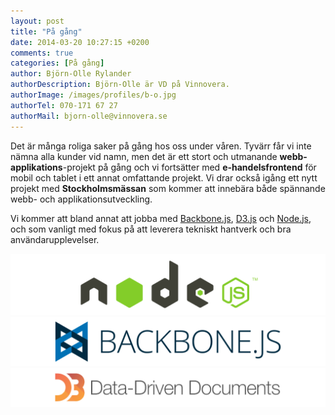 ```yaml
---
layout: post
title: "På gång"
date: 2014-03-20 10:27:15 +0200
comments: true
categories: [På gång]
author: Björn-Olle Rylander
authorDescription: Björn-Olle är VD på Vinnovera.
authorImage: /images/profiles/b-o.jpg
authorTel: 070-171 67 27
authorMail: bjorn-olle@vinnovera.se
---
```

Det är många roliga saker på gång hos oss under våren. <!--more-->Tyvärr får vi inte nämna alla kunder vid namn, men det är ett stort och utmanande **webb-applikations**-projekt på gång och vi fortsätter med **e-handelsfrontend** för mobil och tablet i ett annat omfattande projekt. Vi drar också igång ett nytt projekt med **Stockholmsmässan** som kommer att innebära både spännande webb- och applikationsutveckling.

Vi kommer att bland annat att jobba med [Backbone.js](backbonejs.org), [D3.js](http://d3js.org/) och [Node.js](http://nodejs.org/), och som vanligt med fokus på att leverera tekniskt hantverk och bra användarupplevelser.

![Node.js logo][00]
![Backbone logo][01]
![D3 logo][02]

[00]: /images/content/posts/pa-gang/nodejs-logo.png
[01]: /images/content/posts/pa-gang/backbone-logo.png
[02]: /images/content/posts/pa-gang/D3-logo.png